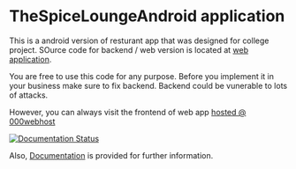 # TheSpiceLoungeAndroid application

This is a android version of resturant app that was designed for college project.
SOurce code for backend / web version is located at [web application](https://github.com/omgitspradeep/TheSpiceLoungeWeb).

You are free to use this code for any purpose.
Before you implement it in your business make sure to fix backend.
Backend could be vunerable to lots of attacks. 

However, you can always visit the frontend of web app [hosted @ 000webhost](https://thespicelounge.000webhostapp.com/index.php )

[![Documentation Status](https://readthedocs.org/projects/thespiceloungeweb/badge/?version=latest)](https://thespiceloungeweb.readthedocs.io/en/latest/?badge=latest)

Also, [Documentation](https://thespiceloungeweb.rtfd.io) is provided for further information.

